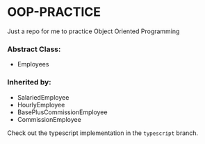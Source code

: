 # OOP-PRACTICE

Just a repo for me to practice Object Oriented Programming

### Abstract Class:

- Employees

### Inherited by:

- SalariedEmployee
- HourlyEmployee
- BasePlusCommissionEmployee
- CommissionEmployee

Check out the typescript implementation in the `typescript` branch.
